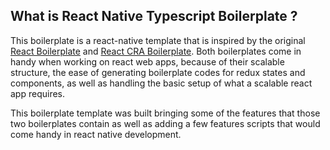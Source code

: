 ## What is React Native Typescript Boilerplate ?

This boilerplate is a react-native template that is inspired by the original [React Boilerplate]() and [React CRA Boilerplate](). Both boilerplates come in handy when working on react web apps, because of their scalable structure, the ease of generating boilerplate codes for redux states and components, as well as handling the basic setup of what a scalable react app requires.

This boilerplate template was built bringing some of the features that those two boilerplates contain as well as adding a few features scripts that would come handy in react native development.
